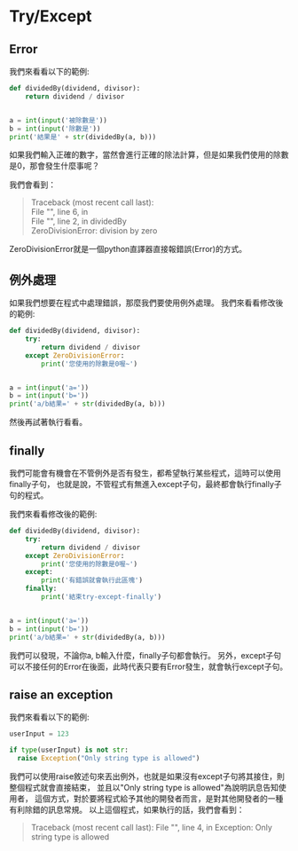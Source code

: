 # Try/Except
## Error
我們來看看以下的範例:
```python
def dividedBy(dividend, divisor):
    return dividend / divisor


a = int(input('被除數是'))
b = int(input('除數是'))
print('結果是' + str(dividedBy(a, b)))
```

如果我們輸入正確的數字，當然會進行正確的除法計算，但是如果我們使用的除數是0，那會發生什麼事呢？

我們會看到：
> Traceback (most recent call last):  
     File "<string>", line 6, in <module>  
     File "<string>", line 2, in dividedBy  
   ZeroDivisionError: division by zero

ZeroDivisionError就是一個python直譯器直接報錯誤(Error)的方式。

## 例外處理
如果我們想要在程式中處理錯誤，那麼我們要使用例外處理。
我們來看看修改後的範例:
```python
def dividedBy(dividend, divisor):
    try:
        return dividend / divisor
    except ZeroDivisionError:
        print('您使用的除數是0喔~')


a = int(input('a='))
b = int(input('b='))
print('a/b結果=' + str(dividedBy(a, b)))
```

然後再試著執行看看。

## finally
我們可能會有機會在不管例外是否有發生，都希望執行某些程式，這時可以使用finally子句，
也就是說，不管程式有無進入except子句，最終都會執行finally子句的程式。

我們來看看修改後的範例:
```python
def dividedBy(dividend, divisor):
    try:
        return dividend / divisor
    except ZeroDivisionError:
        print('您使用的除數是0喔~')
    except:
        print('有錯誤就會執行此區塊')
    finally:
        print('結束try-except-finally')


a = int(input('a='))
b = int(input('b='))
print('a/b結果=' + str(dividedBy(a, b)))
```
我們可以發現，不論你a, b輸入什麼，finally子句都會執行。
另外，except子句可以不接任何的Error在後面，此時代表只要有Error發生，就會執行except子句。

## raise an exception
我們來看看以下的範例:
```python
userInput = 123

if type(userInput) is not str:
  raise Exception("Only string type is allowed")
```

我們可以使用raise敘述句來丟出例外，也就是如果沒有except子句將其接住，則整個程式就會直接結束，
並且以"Only string type is allowed"為說明訊息告知使用者，
這個方式，對於要將程式給予其他的開發者而言，是對其他開發者的一種有利除錯的訊息常規。
以上這個程式，如果執行的話，我們會看到：
> Traceback (most recent call last):
    File "<string>", line 4, in <module>
  Exception: Only string type is allowed